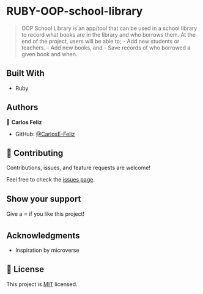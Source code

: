 # RUBY-OOP-school-library

> OOP School Library is an app/tool that can be used in a school library to record what books are in the library and who borrows them. At the end of the project, users will be able to; - Add new students or teachers. - Add new books, and - Save records of who borrowed a given book and when.

## Built With
- Ruby
## Authors

👤 **Carlos Feliz**

- GitHub: [@CarlosE-Feliz](https://github.com/CarlosE-Feliz)

## 🤝 Contributing

Contributions, issues, and feature requests are welcome!

Feel free to check the [issues page](https://github.com/CarlosE-Feliz/RUBY-OOP-school-library/issues).

## Show your support

Give a ⭐️ if you like this project!

## Acknowledgments
- Inspiration by microverse

## 📝 License

This project is [MIT](https://github.com/git/git-scm.com/blob/main/MIT-LICENSE.txt) licensed.